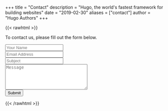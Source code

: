 +++
title = "Contact"
description = "Hugo, the world's fastest framework for building websites"
date = "2019-02-30"
aliases = ["contact"]
author = "Hugo Authors"
+++

{{< rawhtml >}}
<div class="content mt-4"><p>To contact us, please fill out the form below.</p>
<form name='contact' method='post'>
    <div class="cp_iptxt">
        <input type="text" placeholder="Your Name" name="name" required>
    </div>
    <div class="cp_iptxt">
        <input type="text" placeholder="Email Address" name="mail" required>
    </div>
    <div class="cp_iptxt">
        <input type="text" placeholder="Subject" name="title" required>
    </div>
    <div class="cp_iptxt">
        <textarea rows="5" cols="30" placeholder="Message" name="message" required></textarea>
    </div>
    <input type="submit" value="Submit" class="bg-transparent hover:bg-gray-800 text-black font-semibold hover:text-white py-2 px-4 border border-gray-800 hover:border-transparent rounded w-full ml-6">
</form></div>
{{< /rawhtml >}}

